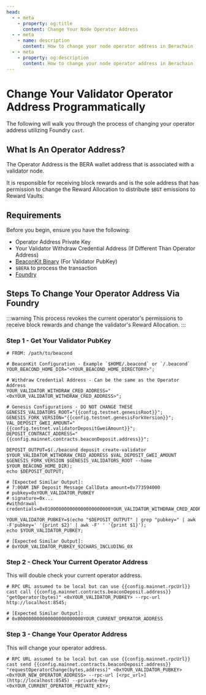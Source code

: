 ```yaml
---
head:
  - - meta
    - property: og:title
      content: Change Your Node Operator Address
  - - meta
    - name: description
      content: How to change your node operator address in Berachain
  - - meta
    - property: og:description
      content: How to change your node operator address in Berachain
---
```


<script setup>
    import config from '@berachain/config/constants.json';
</script>

# Change Your Validator Operator Address Programmatically

The following will walk you through the process of changing your operator address utilizing Foundry `cast`.

## What Is An Operator Address?

The Operator Address is the BERA wallet address that is associated with a validator node.

It is responsible for receiving block rewards and is the sole address that has permission to change the Reward Allocation to distribute `$BGT` emissions to Reward Vaults.

## Requirements

Before you begin, ensure you have the following:

- Operator Address Private Key
- Your Validator Withdraw Credential Address (If Different Than Operator Address)
- [BeaconKit Binary](https://github.com/berachain/beacon-kit/releases) (For Validator PubKey)
- `$BERA` to process the transaction
- [Foundry](https://book.getfoundry.sh/getting-started/installation)

## Steps To Change Your Operator Address Via Foundry

:::warning
This process revokes the current operator's permissions to receive block rewards and change the validator's Reward Allocation.
:::

### Step 1 - Get Your Validator PubKey

```bash-vue
# FROM: /path/to/beacond

# BeaconKit Configuration - Example `$HOME/.beacond` or `/.beacond`
YOUR_BEACOND_HOME_DIR="<YOUR_BEACOND_HOME_DIRECTORY>";

# Withdraw Credential Address - Can be the same as the Operator Address
YOUR_VALIDATOR_WITHDRAW_CRED_ADDRESS="<0xYOUR_VALIDATOR_WITHDRAW_CRED_ADDRESS>";

# Genesis Configurations - DO NOT CHANGE THESE
GENESIS_VALIDATORS_ROOT="{{config.testnet.genesisRoot}}";
GENESIS_FORK_VERSION="{{config.testnet.genesisForkVersion}}";
VAL_DEPOSIT_GWEI_AMOUNT="{{config.testnet.validatorDepositGweiAmount}}";
DEPOSIT_CONTRACT_ADDRESS="{{config.mainnet.contracts.beaconDeposit.address}}";

DEPOSIT_OUTPUT=$(./beacond deposit create-validator $YOUR_VALIDATOR_WITHDRAW_CRED_ADDRESS $VAL_DEPOSIT_GWEI_AMOUNT $GENESIS_FORK_VERSION $GENESIS_VALIDATORS_ROOT --home $YOUR_BEACOND_HOME_DIR);
echo $DEPOSIT_OUTPUT;

# [Expected Similar Output]:
# 7:00AM INF Deposit Message CallData amount=0x773594000
# pubkey=0xYOUR_VALIDATOR_PUBKEY
# signature=0x...
#withdrawal credentials=0x010000000000000000000000YOUR_VALIDATOR_WITHDRAW_CRED_ADDRESS...

YOUR_VALIDATOR_PUBKEY=$(echo "$DEPOSIT_OUTPUT" | grep "pubkey=" | awk -F'pubkey=' '{print $2}' | awk -F' ' '{print $1}');
echo $YOUR_VALIDATOR_PUBKEY;

# [Expected Similar Output]:
# 0xYOUR_VALIDATOR_PUBKEY_92CHARS_INCLUDING_0X
```

### Step 2 - Check Your Current Operator Address

This will double check your current operator address.

```bash-vue
# RPC URL assumed to be local but can use {{config.mainnet.rpcUrl}}
cast call {{config.mainnet.contracts.beaconDeposit.address}} "getOperator(bytes)" <0xYOUR_VALIDATOR_PUBKEY> --rpc-url http://localhost:8545;

# [Expected Similar Output]:
# 0x000000000000000000000000YOUR_CURRENT_OPERATOR_ADDRESS
```

### Step 3 - Change Your Operator Address

This will change your operator address.

```bash-vue
# RPC URL assumed to be local but can use {{config.mainnet.rpcUrl}}
cast send {{config.mainnet.contracts.beaconDeposit.address}} "requestOperatorChange(bytes,address)" <0xYOUR_VALIDATOR_PUBKEY> <0xYOUR_NEW_OPERATOR_ADDRESS> --rpc-url [<rpc_url>](http://localhost:8545) --private-key <0xYOUR_CURRENT_OPERATOR_PRIVATE_KEY>;
```
